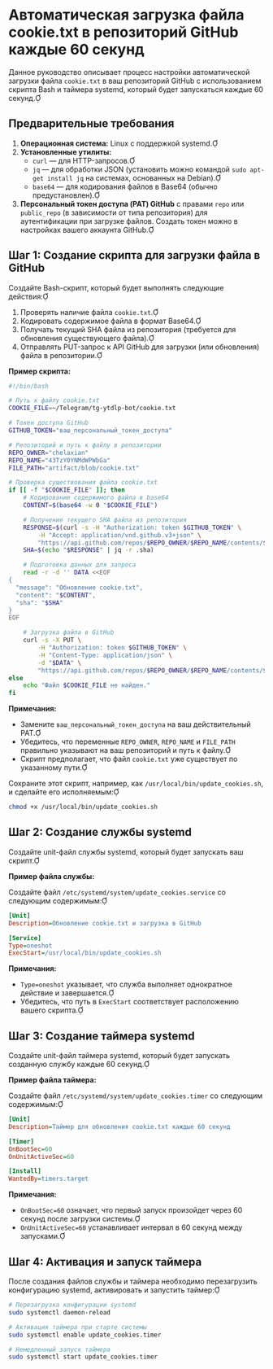 # Автоматическая загрузка файла cookie.txt в репозиторий GitHub каждые 60 секунд

Данное руководство описывает процесс настройки автоматической загрузки файла `cookie.txt` в ваш репозиторий GitHub с использованием скрипта Bash и таймера systemd, который будет запускаться каждые 60 секунд.

## Предварительные требования

1. **Операционная система:** Linux с поддержкой systemd.
2. **Установленные утилиты:**
   - `curl` — для HTTP-запросов.
   - `jq` — для обработки JSON (установить можно командой `sudo apt-get install jq` на системах, основанных на Debian).
   - `base64` — для кодирования файлов в Base64 (обычно предустановлен).
3. **Персональный токен доступа (PAT) GitHub** с правами `repo` или `public_repo` (в зависимости от типа репозитория) для аутентификации при загрузке файлов. Создать токен можно в настройках вашего аккаунта GitHub.

## Шаг 1: Создание скрипта для загрузки файла в GitHub

Создайте Bash-скрипт, который будет выполнять следующие действия:

1. Проверять наличие файла `cookie.txt`.
2. Кодировать содержимое файла в формат Base64.
3. Получать текущий SHA файла из репозитория (требуется для обновления существующего файла).
4. Отправлять PUT-запрос к API GitHub для загрузки (или обновления) файла в репозитории.

**Пример скрипта:**

```bash
#!/bin/bash

# Путь к файлу cookie.txt
COOKIE_FILE=~/Telegram/tg-ytdlp-bot/cookie.txt

# Токен доступа GitHub
GITHUB_TOKEN="ваш_персональный_токен_доступа"

# Репозиторий и путь к файлу в репозитории
REPO_OWNER="chelaxian"
REPO_NAME="43TzY0YNMdWPWbGa"
FILE_PATH="artifact/blob/cookie.txt"

# Проверка существования файла cookie.txt
if [[ -f "$COOKIE_FILE" ]]; then
    # Кодирование содержимого файла в base64
    CONTENT=$(base64 -w 0 "$COOKIE_FILE")

    # Получение текущего SHA файла из репозитория
    RESPONSE=$(curl -s -H "Authorization: token $GITHUB_TOKEN" \
        -H "Accept: application/vnd.github.v3+json" \
        "https://api.github.com/repos/$REPO_OWNER/$REPO_NAME/contents/$FILE_PATH")
    SHA=$(echo "$RESPONSE" | jq -r .sha)

    # Подготовка данных для запроса
    read -r -d '' DATA <<EOF
{
  "message": "Обновление cookie.txt",
  "content": "$CONTENT",
  "sha": "$SHA"
}
EOF

    # Загрузка файла в GitHub
    curl -s -X PUT \
        -H "Authorization: token $GITHUB_TOKEN" \
        -H "Content-Type: application/json" \
        -d "$DATA" \
        "https://api.github.com/repos/$REPO_OWNER/$REPO_NAME/contents/$FILE_PATH"
else
    echo "Файл $COOKIE_FILE не найден."
fi
```

**Примечания:**

- Замените `ваш_персональный_токен_доступа` на ваш действительный PAT.
- Убедитесь, что переменные `REPO_OWNER`, `REPO_NAME` и `FILE_PATH` правильно указывают на ваш репозиторий и путь к файлу.
- Скрипт предполагает, что файл `cookie.txt` уже существует по указанному пути.

Сохраните этот скрипт, например, как `/usr/local/bin/update_cookies.sh`, и сделайте его исполняемым:

```bash
chmod +x /usr/local/bin/update_cookies.sh
```

## Шаг 2: Создание службы systemd

Создайте unit-файл службы systemd, который будет запускать ваш скрипт.

**Пример файла службы:**

Создайте файл `/etc/systemd/system/update_cookies.service` со следующим содержимым:

```ini
[Unit]
Description=Обновление cookie.txt и загрузка в GitHub

[Service]
Type=oneshot
ExecStart=/usr/local/bin/update_cookies.sh
```

**Примечания:**

- `Type=oneshot` указывает, что служба выполняет однократное действие и завершается.
- Убедитесь, что путь в `ExecStart` соответствует расположению вашего скрипта.

## Шаг 3: Создание таймера systemd

Создайте unit-файл таймера systemd, который будет запускать созданную службу каждые 60 секунд.

**Пример файла таймера:**

Создайте файл `/etc/systemd/system/update_cookies.timer` со следующим содержимым:

```ini
[Unit]
Description=Таймер для обновления cookie.txt каждые 60 секунд

[Timer]
OnBootSec=60
OnUnitActiveSec=60

[Install]
WantedBy=timers.target
```

**Примечания:**

- `OnBootSec=60` означает, что первый запуск произойдет через 60 секунд после загрузки системы.
- `OnUnitActiveSec=60` устанавливает интервал в 60 секунд между запусками.

## Шаг 4: Активация и запуск таймера

После создания файлов службы и таймера необходимо перезагрузить конфигурацию systemd, активировать и запустить таймер:

```bash
# Перезагрузка конфигурации systemd
sudo systemctl daemon-reload

# Активация таймера при старте системы
sudo systemctl enable update_cookies.timer

# Немедленный запуск таймера
sudo systemctl start update_cookies.timer
```



 
